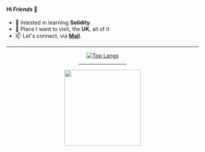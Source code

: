 #### Hi _Friends_ 👋
- 💬 Intested in learning **Solidity**.
- 🌱 Place I want to visit, the **UK**, all of it
- 📫 Let's connect, via **[Mail](daphicx@gmail.com)**.

<div align=center>  
  <hr>
  
 [![Top Langs](https://github-readme-stats.vercel.app/api/top-langs/?username=MsHinata&theme=omni&am&layout=compact&langs_count=10)](https://github.com/MsHinata/github-readme-stats)  
  
<hr width="25%">
  
<img width=200 height=200 src="https://user-images.githubusercontent.com/77758884/156876700-2967a25d-56e2-4664-a9e6-53f88503f517.png">
</div>
